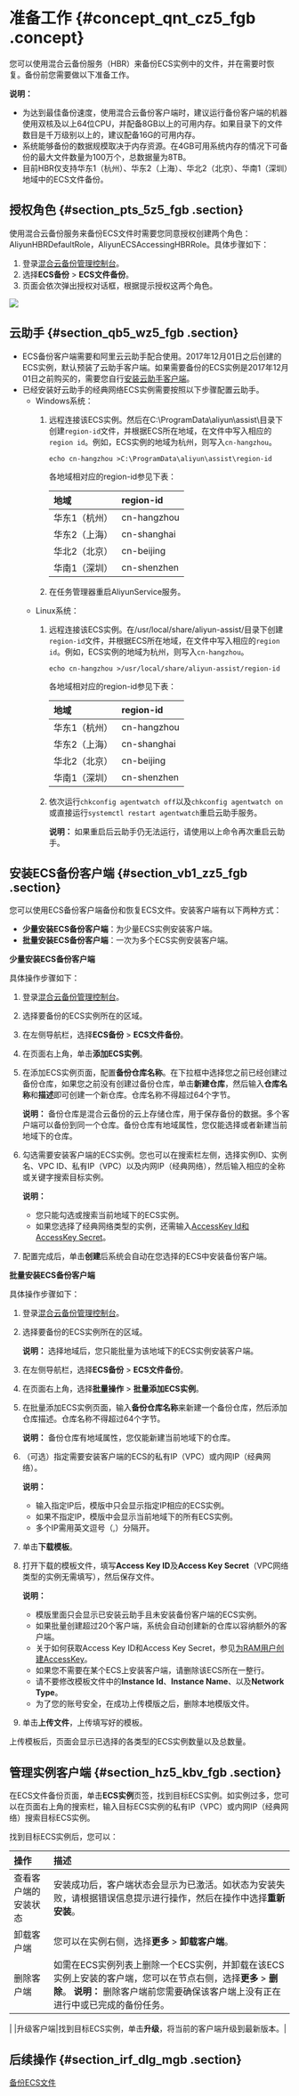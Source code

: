 # 准备工作 {#concept_qnt_cz5_fgb .concept}

您可以使用混合云备份服务（HBR）来备份ECS实例中的文件，并在需要时恢复。备份前您需要做以下准备工作。

**说明：** 

-   为达到最佳备份速度，使用混合云备份客户端时，建议运行备份客户端的机器使用双核及以上64位CPU，并配备8GB以上的可用内存。如果目录下的文件数目是千万级别以上的，建议配备16G的可用内存。
-   系统能够备份的数据规模取决于内存资源。在4GB可用系统内存的情况下可备份的最大文件数量为100万个，总数据量为8TB。
-   目前HBR仅支持华东1（杭州）、华东2（上海）、华北2（北京）、华南1（深圳）地域中的ECS文件备份。

## 授权角色 {#section_pts_5z5_fgb .section}

使用混合云备份服务来备份ECS文件时需要您同意授权创建两个角色：AliyunHBRDefaultRole，AliyunECSAccessingHBRRole。具体步骤如下：

1.  登录[混合云备份管理控制台](https://hbr.console.aliyun.com)。
2.  选择**ECS备份** \> **ECS文件备份**。
3.  页面会依次弹出授权对话框，根据提示授权这两个角色。

![](http://static-aliyun-doc.oss-cn-hangzhou.aliyuncs.com/assets/img/82684/156466497337733_zh-CN.png)

## 云助手 {#section_qb5_wz5_fgb .section}

-   ECS备份客户端需要和阿里云云助手配合使用。2017年12月01日之后创建的ECS实例，默认预装了云助手客户端。如果需要备份的ECS实例是2017年12月01日之前购买的，需要您自行[安装云助手客户端](../../../../intl.zh-CN/运维与监控/云助手/配置云助手客户端.md)。
-   已经安装好云助手的经典网络ECS实例需要按照以下步骤配置云助手。
    -   Windows系统：
        1.  远程连接该ECS实例。然后在C:\\ProgramData\\aliyun\\assist\\目录下创建`region-id`文件，并根据ECS所在地域，在文件中写入相应的`region id`。例如，ECS实例的地域为杭州，则写入`cn-hangzhou`。

            ``` {#codeblock_5ry_xfx_xpr}
            echo cn-hangzhou >C:\ProgramData\aliyun\assist\region-id
            ```

            各地域相对应的region-id参见下表：

            |地域|region-id|
            |:-|:--------|
            |华东1（杭州）|cn-hangzhou|
            |华东2（上海）|cn-shanghai|
            |华北2（北京）|cn-beijing|
            |华南1（深圳）|cn-shenzhen|

        2.  在任务管理器重启AliyunService服务。
    -   Linux系统：
        1.  远程连接该ECS实例。在/usr/local/share/aliyun-assist/目录下创建`region-id`文件，并根据ECS所在地域，在文件中写入相应的`region id`。例如，ECS实例的地域为杭州，则写入`cn-hangzhou`。

            ``` {#codeblock_tec_648_m11}
            echo cn-hangzhou >/usr/local/share/aliyun-assist/region-id
            ```

            各地域相对应的region-id参见下表：

            |地域|region-id|
            |:-|:--------|
            |华东1（杭州）|cn-hangzhou|
            |华东2（上海）|cn-shanghai|
            |华北2（北京）|cn-beijing|
            |华南1（深圳）|cn-shenzhen|

        2.  依次运行`chkconfig agentwatch off`以及`chkconfig agentwatch on`或直接运行`systemctl restart agentwatch`重启云助手服务。

            **说明：** 如果重启后云助手仍无法运行，请使用以上命令再次重启云助手。


## 安装ECS备份客户端 {#section_vb1_zz5_fgb .section}

您可以使用ECS备份客户端备份和恢复ECS文件。安装客户端有以下两种方式：

-   **少量安装ECS备份客户端**：为少量ECS实例安装客户端。
-   **批量安装ECS备份客户端**：一次为多个ECS实例安装客户端。

 **少量安装ECS备份客户端** 

具体操作步骤如下：

1.  登录[混合云备份管理控制台](https://hbr.console.aliyun.com)。
2.  选择要备份的ECS实例所在的区域。
3.  在左侧导航栏，选择**ECS备份** \> **ECS文件备份**。
4.  在页面右上角，单击**添加ECS实例**。
5.  在添加ECS实例页面，配置**备份仓库名称**。在下拉框中选择您之前已经创建过备份仓库，如果您之前没有创建过备份仓库，单击**新建仓库**，然后输入**仓库名称**和**描述**即可创建一个新仓库。仓库名称不得超过64个字节。

    **说明：** 备份仓库是混合云备份的云上存储仓库，用于保存备份的数据。多个客户端可以备份到同一个仓库。备份仓库有地域属性，您仅能选择或者新建当前地域下的仓库。

6.  勾选需要安装客户端的ECS实例。您也可以在搜索栏左侧，选择实例ID、实例名、VPC ID、私有IP（VPC）以及内网IP（经典网络），然后输入相应的全称或关键字搜索目标实例。

    **说明：** 

    -   您只能勾选或搜索当前地域下的ECS实例。
    -   如果您选择了经典网络类型的实例，还需输入[AccessKey Id和AccessKey Secret](../../../../intl.zh-CN/常见问题/一般性问题/为RAM用户创建AccessKey.md)。
7.  配置完成后，单击**创建**后系统会自动在您选择的ECS中安装备份客户端。

 **批量安装ECS备份客户端** 

具体操作步骤如下：

1.  登录[混合云备份管理控制台](https://hbr.console.aliyun.com)。
2.  选择要备份的ECS实例所在的区域。

    **说明：** 选择地域后，您只能批量为该地域下的ECS实例安装客户端。

3.  在左侧导航栏，选择**ECS备份** \> **ECS文件备份**。
4.  在页面右上角，选择**批量操作** \> **批量添加ECS实例**。
5.  在批量添加ECS实例页面，输入**备份仓库名称**来新建一个备份仓库，然后添加仓库描述。仓库名称不得超过64个字节。

    **说明：** 备份仓库有地域属性，您仅能新建当前地域下的仓库。

6.  （可选）指定需要安装客户端的ECS的私有IP（VPC）或内网IP（经典网络）。

    **说明：** 

    -   输入指定IP后，模版中只会显示指定IP相应的ECS实例。
    -   如果不指定IP，模版中会显示当前地域下的所有ECS实例。
    -   多个IP需用英文逗号（,）分隔开。
7.  单击**下载模板**。
8.  打开下载的模板文件，填写**Access Key ID**及**Access Key Secret**（VPC网络类型的实例无需填写），然后保存文件。

    **说明：** 

    -   模版里面只会显示已安装云助手且未安装备份客户端的ECS实例。
    -   如果批量创建超过20个客户端，系统会自动创建新的仓库以容纳额外的客户端。
    -   关于如何获取Access Key ID和Access Key Secret，参见[为RAM用户创建AccessKey](../../../../intl.zh-CN/常见问题/一般性问题/为RAM用户创建AccessKey.md)。
    -   如果您不需要在某个ECS上安装客户端，请删除该ECS所在一整行。
    -   请不要修改模板文件中的**Instance Id**、**Instance Name**、以及**Network Type**。
    -   为了您的账号安全，在成功上传模版之后，删除本地模版文件。
9.  单击**上传文件**，上传填写好的模板。

上传模板后，页面会显示已选择的各类型的ECS实例数量以及总数量。

## 管理实例客户端 {#section_hz5_kbv_fgb .section}

在ECS文件备份页面，单击**ECS实例**页签，找到目标ECS实例。如实例过多，您可以在页面右上角的搜索栏，输入目标ECS实例的私有IP（VPC）或内网IP（经典网络）搜索目标ECS实例。

找到目标ECS实例后，您可以：

|操作|描述|
|:-|:-|
|查看客户端的安装状态|安装成功后，客户端状态会显示为已激活。如状态为安装失败，请根据错误信息提示进行操作，然后在操作中选择**重新安装**。|
|卸载客户端|您可以在实例右侧，选择**更多** \> **卸载客户端**。|
|删除客户端|如需在ECS实例列表上删除一个ECS实例，并卸载在该ECS实例上安装的客户端，您可以在节点右侧，选择**更多** \> **删除**。 **说明：** 删除客户端前您需要确保该客户端上没有正在进行中或已完成的备份任务。

 |
|升级客户端|找到目标ECS实例，单击**升级**，将当前的客户端升级到最新版本。|

## 后续操作 {#section_irf_dlg_mgb .section}

[备份ECS文件](intl.zh-CN/ECS备份教程/文件备份/备份ECS文件.md)

